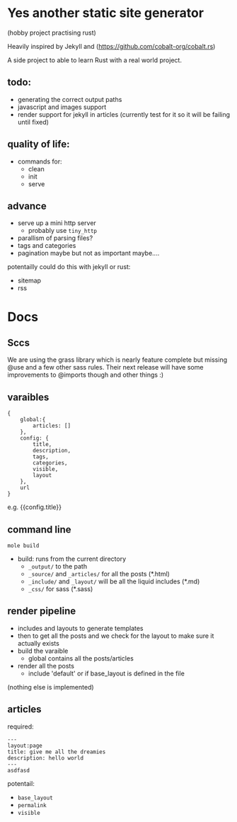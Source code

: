 # Yes another static site generator
(hobby project practising rust)

Heavily inspired by Jekyll and  (https://github.com/cobalt-org/cobalt.rs)

A side project to able to learn Rust with a real world project. 

## todo:
- generating the correct output paths
- javascript and images support
- render support for jekyll in articles (currently test for it so it will be failing until fixed)

## quality of life:
- commands for:
  - clean
  - init
  - serve


## advance
- serve up a mini http server
  - probably use `tiny_http`
- parallism of parsing files?
- tags and categories
- pagination maybe but not as important maybe....


potentailly could do this with jekyll or rust:
- sitemap
- rss



# Docs

## Sccs
We are using the grass library which is nearly feature complete but missing @use and a few other sass rules. Their next release will have some improvements to @imports though and other things :)

## varaibles

```
{
    global:{
        articles: []
    },
    config: {
        title,
        description,
        tags,
        categories,
        visible,
        layout
    },
    url
}
```

e.g. {{config.title}}

## command line

`mole build`

- build: runs from the current directory 
  - `_output/` to the path
  - `_source/` and `_articles/` for all the posts (*.html)
  - `_include/` and `_layout/` will be all the liquid includes (*.md)
  - `_css/` for sass (*.sass)

## render pipeline
- includes and layouts to generate templates
- then to get all the posts and we check for the layout to make sure it actually exists
- build the varaible 
  - global contains all the posts/articles
- render all the posts
  - include 'default' or if base_layout is defined in the file 


(nothing else is implemented)


## articles

required:
```
---
layout:page
title: give me all the dreamies
description: hello world
---
asdfasd
```

potentail:
- `base_layout`
- `permalink`
- `visible`


